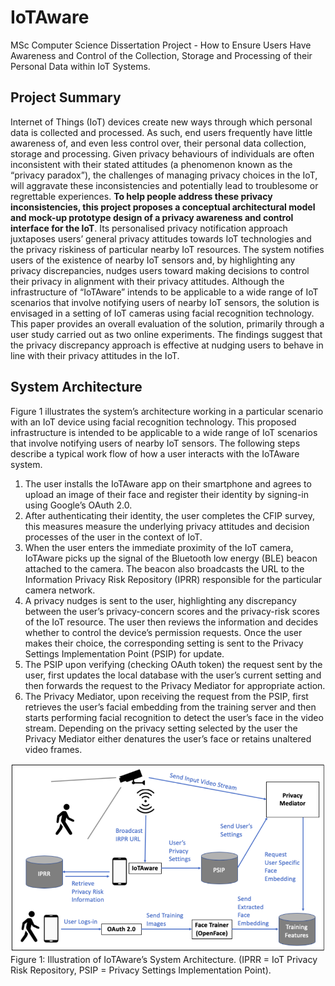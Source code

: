 # IoTAware
MSc Computer Science Dissertation Project - How to Ensure Users Have Awareness and Control of the Collection, Storage and Processing of their Personal Data within IoT Systems.

## Project Summary

Internet of Things (IoT) devices create new ways through which personal data is collected and processed. As such, end users frequently have little awareness of, and even less control over, their personal data collection, storage and processing. Given privacy behaviours of individuals are often inconsistent with their stated attitudes (a phenomenon known as the “privacy paradox”), the challenges of managing privacy choices in the IoT, will aggravate these inconsistencies and potentially lead to troublesome or regrettable experiences. **To help people address these privacy inconsistencies, this project proposes a conceptual architectural model and mock-up prototype design of a privacy awareness and control interface for the IoT**. Its personalised privacy notification approach juxtaposes users’ general privacy attitudes towards IoT technologies and the privacy riskiness of particular nearby IoT resources. The system notifies users of the existence of nearby IoT sensors and, by highlighting any privacy discrepancies, nudges users toward making decisions to control their privacy in alignment with their privacy attitudes. Although the infrastructure of “IoTAware” intends to be applicable to a wide range of IoT scenarios that involve notifying users of nearby IoT sensors, the solution is envisaged in a setting of IoT cameras using facial recognition technology. This paper provides an overall evaluation of the solution, primarily through a user study carried out as two online experiments. The findings suggest that the privacy discrepancy approach is effective at nudging users to behave in line with their privacy attitudes in the IoT.

## System Architecture

Figure 1 illustrates the system’s architecture working in a particular scenario with an IoT device using facial recognition technology. This proposed infrastructure is intended to be applicable to a wide range of IoT scenarios that involve notifying users of nearby IoT sensors. The following steps describe a typical work flow of how a user interacts with the IoTAware system.
1. The user installs the IoTAware app on their smartphone and agrees to upload
an image of their face and register their identity by signing-in using Google’s
OAuth 2.0.
2. After authenticating their identity, the user completes the CFIP survey, this
measures measure the underlying privacy attitudes and decision processes of
the user in the context of IoT.
3. When the user enters the immediate proximity of the IoT camera, IoTAware
picks up the signal of the Bluetooth low energy (BLE) beacon attached to the
camera. The beacon also broadcasts the URL to the Information Privacy Risk
Repository (IPRR) responsible for the particular camera network.
4. A privacy nudges is sent to the user, highlighting any discrepancy between
the user’s privacy-concern scores and the privacy-risk scores of the IoT
resource. The user then reviews the information and decides whether to
control the device’s permission requests. Once the user makes their choice,
the corresponding setting is sent to the Privacy Settings Implementation Point
(PSIP) for update.
5. The PSIP upon verifying (checking OAuth token) the request sent by the user,
first updates the local database with the user’s current setting and then
forwards the request to the Privacy Mediator for appropriate action.
6. The Privacy Mediator, upon receiving the request from the PSIP, first retrieves
the user’s facial embedding from the training server and then starts
performing facial recognition to detect the user’s face in the video stream.
Depending on the privacy setting selected by the user the Privacy Mediator
either denatures the user’s face or retains unaltered video frames.

![alt text](https://github.com/bradclemson97/IoTAware/blob/main/IoTAware_System_Architecture.PNG "IoTAware Software Architecture")
Figure 1: Illustration of IoTAware’s System Architecture. (IPRR = IoT Privacy Risk Repository, PSIP = Privacy Settings Implementation Point).
